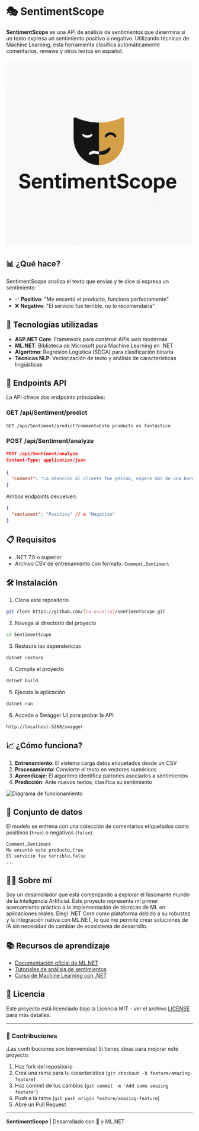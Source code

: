 # 🎭 SentimentScope

**SentimentScope** es una API de análisis de sentimientos que determina si un texto expresa un sentimiento positivo o negativo. Utilizando técnicas de Machine Learning, esta herramienta clasifica automáticamente comentarios, reviews y otros textos en español.

![SentimentScope Banner](img/sentiment_scope_logo.png)

## 📊 ¿Qué hace?

SentimentScope analiza el texto que envías y te dice si expresa un sentimiento:
- ✅ **Positivo**: "Me encantó el producto, funciona perfectamente"
- ❌ **Negativo**: "El servicio fue terrible, no lo recomendaría"

## 🧠 Tecnologías utilizadas

- **ASP.NET Core**: Framework para construir APIs web modernas
- **ML.NET**: Biblioteca de Microsoft para Machine Learning en .NET
- **Algoritmo**: Regresión Logística (SDCA) para clasificación binaria
- **Técnicas NLP**: Vectorización de texto y análisis de características lingüísticas

## 🚀 Endpoints API

La API ofrece dos endpoints principales:

### GET /api/Sentiment/predict

```
GET /api/Sentiment/predict?comment=Este producto es fantástico
```

### POST /api/Sentiment/analyze

```json
POST /api/Sentiment/analyze
Content-Type: application/json

{
  "comment": "La atención al cliente fue pésima, esperé más de una hora"
}
```

Ambos endpoints devuelven:

```json
{
  "sentiment": "Positivo" // o "Negativo"
}
```

## 📋 Requisitos

- .NET 7.0 o superior
- Archivo CSV de entrenamiento con formato: `Comment,Sentiment`

## 🛠️ Instalación

1. Clona este repositorio
```bash
git clone https://github.com/[tu-usuario]/SentimentScope.git
```

2. Navega al directorio del proyecto
```bash
cd SentimentScope
```

3. Restaura las dependencias
```bash
dotnet restore
```

4. Compila el proyecto
```bash
dotnet build
```

5. Ejecuta la aplicación
```bash
dotnet run
```

6. Accede a Swagger UI para probar la API
```
http://localhost:5268/swagger
```

## 📈 ¿Cómo funciona?

1. **Entrenamiento**: El sistema carga datos etiquetados desde un CSV
2. **Procesamiento**: Convierte el texto en vectores numéricos
3. **Aprendizaje**: El algoritmo identifica patrones asociados a sentimientos
4. **Predicción**: Ante nuevos textos, clasifica su sentimiento

![Diagrama de funcionamiento](https://via.placeholder.com/800x400?text=Diagrama+de+Flujo:+Texto+→+Vectorización+→+Predicción)

## 🧪 Conjunto de datos

El modelo se entrena con una colección de comentarios etiquetados como positivos (`true`) o negativos (`false`).

```csv
Comment,Sentiment
Me encantó este producto,true
El servicio fue terrible,false
...
```

## 👨‍💻 Sobre mí

Soy un desarrollador que está comenzando a explorar el fascinante mundo de la Inteligencia Artificial. Este proyecto representa mi primer acercamiento práctico a la implementación de técnicas de ML en aplicaciones reales. Elegí .NET Core como plataforma debido a su robustez y la integración nativa con ML.NET, lo que me permite crear soluciones de IA sin necesidad de cambiar de ecosistema de desarrollo.

## 📚 Recursos de aprendizaje

- [Documentación oficial de ML.NET](https://learn.microsoft.com/en-us/dotnet/machine-learning/)
- [Tutoriales de análisis de sentimientos](https://learn.microsoft.com/en-us/dotnet/machine-learning/tutorials/sentiment-analysis)
- [Curso de Machine Learning con .NET](https://dotnet.microsoft.com/learn/ml-dotnet)

## 📄 Licencia

Este proyecto está licenciado bajo la Licencia MIT - ver el archivo [LICENSE](LICENSE) para más detalles.

---

### 🤝 Contribuciones

¡Las contribuciones son bienvenidas! Si tienes ideas para mejorar este proyecto:

1. Haz fork del repositorio
2. Crea una rama para tu característica (`git checkout -b feature/amazing-feature`)
3. Haz commit de tus cambios (`git commit -m 'Add some amazing feature'`)
4. Push a la rama (`git push origin feature/amazing-feature`)
5. Abre un Pull Request

---

**SentimentScope** | Desarrollado con 💙 y ML.NET